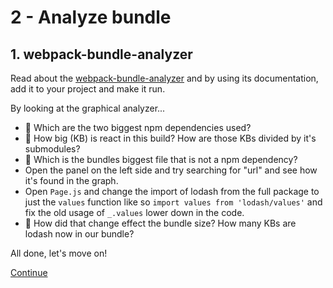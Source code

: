 # 2 - Analyze bundle


## 1. webpack-bundle-analyzer

Read about the [webpack-bundle-analyzer](https://github.com/webpack-contrib/webpack-bundle-analyzer) and by using its documentation, add it to your project and make it run.

By looking at the graphical analyzer...

- :camel: Which are the two biggest npm dependencies used?
- :camel: How big (KB) is react in this build? How are those KBs divided by it's submodules?
- :camel: Which is the bundles biggest file that is not a npm dependency?
- Open the panel on the left side and try searching for "url" and see how it's found in the graph.
- Open `Page.js` and change the import of lodash from the full package to just the `values` function like so `import values from 'lodash/values'` and fix the old usage of `_.values` lower down in the code.
- :camel: How did that change effect the bundle size? How many KBs are lodash now in our bundle?



All done, let's move on!

[Continue](/walkthrough/3-separate-configs.md)
